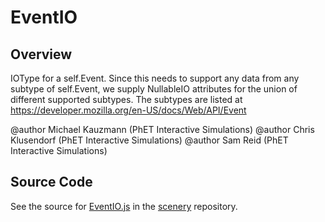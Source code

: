 # EventIO

## Overview

IOType for a self.Event. Since this needs to support any data from any subtype of self.Event, we supply NullableIO
attributes for the union of different supported subtypes.  The subtypes are listed at https://developer.mozilla.org/en-US/docs/Web/API/Event

@author Michael Kauzmann (PhET Interactive Simulations)
@author Chris Klusendorf (PhET Interactive Simulations)
@author Sam Reid (PhET Interactive Simulations)



## Source Code

See the source for [EventIO.js](https://github.com/phetsims/scenery/blob/main/js/input/EventIO.js) in the [scenery](https://github.com/phetsims/scenery) repository.
